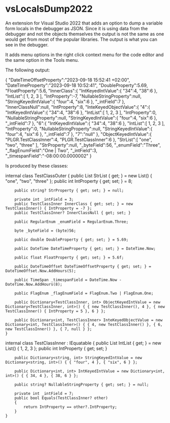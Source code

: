 # vsLocalsDump2022

An extension for Visual Studio 2022 that adds an option to dump a variable form locals in the debugger as JSON.
Since it is using data from the debugger and not the objects themselves the output is not the same as one would get from most of the popular libraries. The output is what you can see in the debugger.

It adds menu options in the right click context menu for the code editor and the same option in the Tools menu.

The following output:

{
	"DateTimeOffsetProperty":"2023-09-18 15:52:41 +02:00",
	"DateTimeProperty":"2023-09-18 10:52:41",
	"DoubleProperty":5.69,
	"FloatProperty":5.6,
	"InnerClass":{
		"IntKeyedIntValue":{
			"34":4,
			"38":6
		},
		"IntList":[
			1,
			2,
			3
		],
		"IntProperty":-7,
		"NullableStringProperty":null,
		"StringKeyedIntValue":{
			"four":4,
			"six":6
		},
		"_intField":7
	},
	"InnerClassNull":null,
	"IntProperty":8,
	"InteKeyedObjectValue":{
		"4":{
			"IntKeyedIntValue":{
				"34":4,
				"38":6
			},
			"IntList":[
				1,
				2,
				3
			],
			"IntProperty":0,
			"NullableStringProperty":null,
			"StringKeyedIntValue":{
				"four":4,
				"six":6
			},
			"_intField":7
		},
		"6":{
			"IntKeyedIntValue":{
				"34":4,
				"38":6
			},
			"IntList":[
				1,
				2,
				3
			],
			"IntProperty":0,
			"NullableStringProperty":null,
			"StringKeyedIntValue":{
				"four":4,
				"six":6
			},
			"_intField":7
		},
		"7":"null"
	},
	"ObjectKeyedIntValue":{
		"PLGR.TestClassInner":4,
		"PLGR.TestClassInner":6
	},
	"StrList":[
		"one",
		"two",
		"three"
	],
	"StrProperty":null,
	"_byteField":56,
	"_enumField":"Three",
	"_flagEnumField":"One | Two",
	"_intField":3,
	"_timespanField":"-08:00:00.0000002"
}


Is produced by these classes:

 internal class TestClassOuter
    {
        public List<string> StrList { get; } = new List<string>() { "one", "two", "three" };
        public int IntProperty { get; set; } = 8;

        public string? StrProperty { get; set; } = null;

        private int _intField = 3;
        public TestClassInner InnerClass { get; set; } = new TestClassInner() { IntProperty = -7 };
        public TestClassInner? InnerClassNull { get; set; }

        public RegularEnum _enumField = RegularEnum.Three;

        byte _byteField = (byte)56;

        public double DoubleProperty { get; set; } = 5.69;

        public DateTime DateTimeProperty { get; set; } = DateTime.Now;

        public float FloatProperty { get; set; } = 5.6f;

        public DateTimeOffset DateTimeOffsetProperty { get; set; } = DateTimeOffset.Now.AddHours(5);

        public TimeSpan _timespanField = DateTime.Now - DateTime.Now.AddHours(8);

        public FlagEnum _flagEnumField = FlagEnum.Two | FlagEnum.One;

        public Dictionary<TestClassInner, int> ObjectKeyedIntValue = new Dictionary<TestClassInner, int>() { { new TestClassInner(), 4 }, { new TestClassInner() { IntProperty = 5 }, 6 } };

        public Dictionary<int, TestClassInner> InteKeyedObjectValue = new Dictionary<int, TestClassInner>() { { 4, new TestClassInner() }, { 6, new TestClassInner() }, { 7, null } };
    }

 internal class TestClassInner : IEquatable<TestClassInner>
    {
        public List<int> IntList { get; } = new List<int>() { 1, 2, 3 };
        public int IntProperty { get; set; }

        public Dictionary<string, int> StringKeyedIntValue = new Dictionary<string, int>() { { "four", 4 }, { "six", 6 } };

        public Dictionary<int, int> IntKeyedIntValue = new Dictionary<int, int>() { { 34, 4 }, { 38, 6 } };

        public string? NullableStringProperty { get; set; } = null;

        private int _intField = 7;
        public bool Equals(TestClassInner? other)
        {
            return IntProperty == other?.IntProperty;
        }
    }